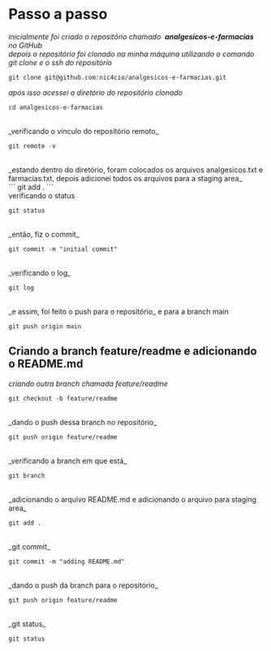 # Passo a passo

_inicialmente foi criado o repositório chamado  **analgesicos-e-farmacias** no GitHub_<br>
_depois o repositório foi clonado na minha máquina utilizando o comando git clone e o ssh do repositório_<br>

```
git clone git@github.com:nic4cio/analgesicos-e-farmacias.git
```

_após isso acessei o diretório do repositório clonado_<br>
```
cd analgesicos-e-farmacias
```
<br>
_verificando o vínculo do repositório remoto_<br>

```
git remote -v
```
<br>
_estando dentro do diretório,  foram colocados os arquivos analgesicos.txt e farmacias.txt, depois adicionei todos os arquivos para a staging area_<br>
```
git add . 
```
<br>
verificando o status<br>

```
git status
```
<br>
_então, fiz o commit_<br>

```
git commit -m "initial commit" 
```
<br>
_verificando o log_<br>

```
git log 
```
<br>
_e assim, foi feito o push para o repositório_ e para a branch main<br>

```
git push origin main 
```

## Criando a branch feature/readme e adicionando o README.md

_criando outra branch chamada feature/readme_<br>

```
git checkout -b feature/readme 
```
<br>
_dando o push dessa branch no repositório_<br>

```
git push origin feature/readme
```
<br>
_verificando a branch em que está_<br>

```
git branch 
```
<br>
_adicionando o arquivo README.md e adicionando o arquivo para staging area_<br>

```
git add .
```
<br>
_git commit_<br>

```
git commit -m "adding README.md"
```
<br>
_dando o push da branch para o repositório_<br>

```
git push origin feature/readme
```
<br>
_git status_<br>

```
git status
```




  

